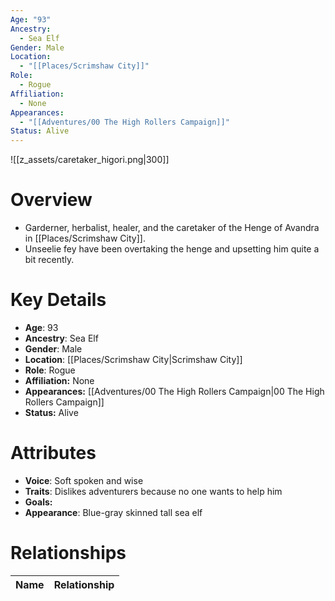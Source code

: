 ```yaml
---
Age: "93"
Ancestry:
  - Sea Elf
Gender: Male
Location:
  - "[[Places/Scrimshaw City]]"
Role:
  - Rogue
Affiliation:
  - None
Appearances:
  - "[[Adventures/00 The High Rollers Campaign]]"
Status: Alive
---
```

![[z_assets/caretaker_higori.png|300]]

# Overview
- Garderner, herbalist, healer, and the caretaker of the Henge of Avandra in [[Places/Scrimshaw City]].
- Unseelie fey have been overtaking the henge and upsetting him quite a bit recently.

# Key Details
- **Age**: 93
- **Ancestry**: Sea Elf
- **Gender**: Male
- **Location**: [[Places/Scrimshaw City\|Scrimshaw City]]
- **Role**: Rogue
- **Affiliation:** None
- **Appearances:** [[Adventures/00 The High Rollers Campaign\|00 The High Rollers Campaign]]
- **Status:** Alive

# Attributes
- **Voice**: Soft spoken and wise
- **Traits**: Dislikes adventurers because no one wants to help him
- **Goals:** 
- **Appearance**: Blue-gray skinned tall sea elf

# Relationships

| Name  | Relationship |
| ----- | ------------ |

